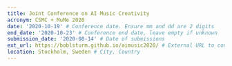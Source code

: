 ```yaml
---
title: Joint Conference on AI Music Creativity
acronym: CSMC + MuMe 2020
date: '2020-10-19' # Conference date. Ensure mm and dd are 2 digits
end_date: '2020-10-23' # Conference end date, leave empty if unknown
submission_date: '2020-08-14' # Date of submissions
ext_url: https://boblsturm.github.io/aimusic2020/ # External URL to conference website
location: Stockholm, Sweden # City, Country
---
```

